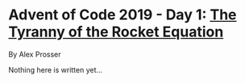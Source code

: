 # Advent of Code 2019 - Day 1: [The Tyranny of the Rocket Equation](https://adventofcode.com/2019/day/1)
By Alex Prosser

Nothing here is written yet...